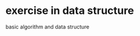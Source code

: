 # exercise in data structure
basic algorithm and data structure

[baidu]: http://www.baidu.com/ "baidu"